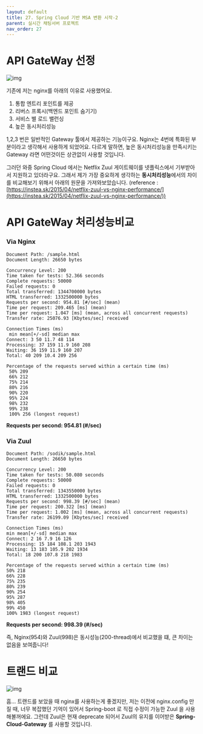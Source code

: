 ```yaml
---
layout: default
title: 27. Spring Cloud 기반 MSA 변환 시작-2
parent: 실시간 채팅서버 프로젝트
nav_order: 27
---
```


# API GateWay 선정

![img](../../../assets/img/msa/proxy.png)

기존에 저는 nginx를 아래의 이유로 사용했어요.

1. 통합 엔트리 포인트를 제공
2. 리버스 프록시(백엔드 포인트 숨기기)
3. 서비스 별 로드 밸런싱
4. 높은 동시처리성능

1,2,3 번은 일반적인 Gateway 툴에서 제공하는 기능이구요. Nginx는 4번에 특화된 부분이라고 생각해서 사용하게 되었어요.
다르게 말하면, 높은 동시처리성능을 만족시키는 Gateway 라면 어떤것이든 상관없이 사용할 것입니다.

그러던 와중 Spring Cloud 에서는 Netflix Zuul 게이트웨이를 넷플릭스에서 기부받아서 지원하고 있더라구요. 그래서 제가 가장 중요하게 생각하는 **동시처리성능**에서의 차이를 비교해보기 위해서 아래의 원문을 가져와보았습니다. (reference : [https://instea.sk/2015/04/netflix-zuul-vs-nginx-performance/](https://instea.sk/2015/04/netflix-zuul-vs-nginx-performance/))

# API GateWay 처리성능비교
### Via Nginx

```
Document Path: /sample.html
Document Length: 26650 bytes
 
Concurrency Level: 200
Time taken for tests: 52.366 seconds
Complete requests: 50000
Failed requests: 0
Total transferred: 1344700000 bytes
HTML transferred: 1332500000 bytes
Requests per second: 954.81 [#/sec] (mean)
Time per request: 209.465 [ms] (mean)
Time per request: 1.047 [ms] (mean, across all concurrent requests)
Transfer rate: 25076.93 [Kbytes/sec] received
 
Connection Times (ms)
 min mean[+/-sd] median max
Connect: 3 50 11.7 48 114
Processing: 37 159 11.9 160 208
Waiting: 36 159 11.9 160 207
Total: 40 209 10.4 209 256
 
Percentage of the requests served within a certain time (ms)
 50% 209
 66% 212
 75% 214
 80% 216
 90% 220
 95% 224
 98% 232
 99% 238
 100% 256 (longest request)
```

**Requests per second: 954.81 (#/sec)**

### Via Zuul

```
Document Path: /sodik/sample.html
Document Length: 26650 bytes
 
Concurrency Level: 200
Time taken for tests: 50.080 seconds
Complete requests: 50000
Failed requests: 0
Total transferred: 1343550000 bytes
HTML transferred: 1332500000 bytes
Requests per second: 998.39 [#/sec] (mean)
Time per request: 200.322 [ms] (mean)
Time per request: 1.002 [ms] (mean, across all concurrent requests)
Transfer rate: 26199.09 [Kbytes/sec] received
 
Connection Times (ms)
min mean[+/-sd] median max
Connect: 2 16 7.9 16 126
Processing: 15 184 108.1 203 1943
Waiting: 13 183 105.9 202 1934
Total: 18 200 107.8 218 1983
 
Percentage of the requests served within a certain time (ms)
50% 218
66% 228
75% 235
80% 239
90% 254
95% 287
98% 405
99% 450
100% 1983 (longest request)
```

**Requests per second: 998.39 (#/sec)**

즉, Nginx(954)와 Zuul(998)은 동시성능(200-thread)에서 비교했을 떄, 큰 차이는 없음을 보여줍니다!

# 트랜드 비교

![img](../../../assets/img/msa/1.png)

흠... 트랜드를 보았을 때 nginx를 사용하는게 좋겠지만, 저는 이전에 nginx.config 만질 때, 너무 복잡했던 기억이 있어서 Spring-boot 로 직접 수정이 가능한 Zuul 을 사용해볼꺼에요. 그런데 Zuul은 현재 deprecate 되어서 Zuul의 유지를 이어받은 **Spring-Cloud-Gateway** 를 사용할 것입니다.
 
